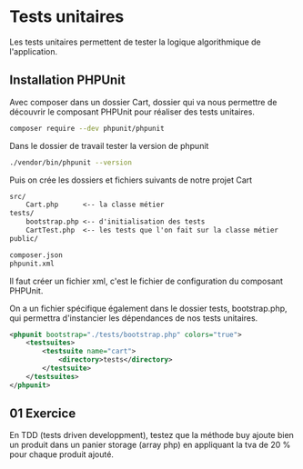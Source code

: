 # Tests unitaires

Les tests unitaires permettent de tester la logique algorithmique de l'application.

## Installation PHPUnit

Avec composer dans un dossier Cart, dossier qui va nous permettre de découvrir le composant PHPUnit pour réaliser des tests unitaires.

```bash
composer require --dev phpunit/phpunit
```

Dans le dossier de travail tester la version de phpunit

```bash
./vendor/bin/phpunit --version
```

Puis on crée les dossiers et fichiers suivants de notre projet Cart

```txt
src/
    Cart.php      <-- la classe métier
tests/
    bootstrap.php <-- d'initialisation des tests
    CartTest.php  <-- les tests que l'on fait sur la classe métier
public/

composer.json
phpunit.xml

```

Il faut créer un fichier xml, c'est le fichier de configuration du composant PHPUnit. 

On a un fichier spécifique également dans le dossier tests, bootstrap.php, qui permettra d'instancier les dépendances de nos tests unitaires.

```xml
<phpunit bootstrap="./tests/bootstrap.php" colors="true">
    <testsuites>
        <testsuite name="cart">
            <directory>tests</directory>
        </testsuite>
    </testsuites>
</phpunit>
```

## 01 Exercice 

En TDD (tests driven developpment), testez que la méthode buy ajoute bien un produit dans un panier storage (array php) en appliquant la tva de 20 % pour chaque produit ajouté.